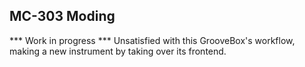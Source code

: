 ## MC-303 Moding ##
*** Work in progress ***
Unsatisfied with this GrooveBox's workflow, making a new instrument by taking over its frontend. 
